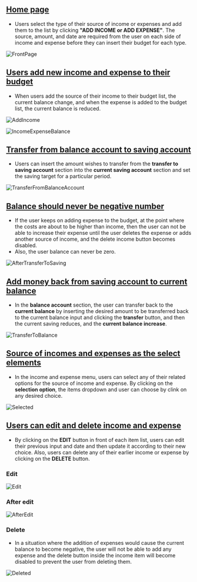 ## [Home page](/README.md#budget-app)

- Users select the type of their source of income or expenses and add them to the list by clicking **"ADD INCOME or ADD EXPENSE"**. The source, amount, and date are required from the user on each side of income and expense before they can insert their budget for each type.

![FrontPage](/img/FrontPage.png)

## [Users add new income and expense to their budget](/README.md#requirements)

- When users add the source of their income to their budget list, the current balance change, and when the expense is added to the budget list, the current balance is reduced.

![AddIncome](/img/AddIncome.png)

![IncomeExpenseBalance](/img/IncomeExpenseBalance.png)


## [Transfer from balance account to saving account](/README.md#requirements)

- Users can insert the amount wishes to transfer from the **transfer to saving account** section into the **current saving account** section and set the saving target for a particular period.

![TransferFromBalanceAccount](/img/TranferToBalance.png)

## [Balance should never be negative number](/README.md#requirements)

- If the user keeps on adding expense to the budget, at the point where the costs are about to be higher than income, then the user can not be able to increase their expense until the user deletes the expense or adds another source of income, and the delete income button becomes disabled.
- Also, the user balance can never be zero.

![AfterTransferToSaving](/img/AfterTransferToSaving.png)

## [Add money back from saving account to current balance](/README.md#requirements)

- In the **balance account** section, the user can transfer back to the **current balance** by inserting the desired amount to be transferred back to the current balance input and clicking the **transfer** button, and then the current saving reduces, and the **current balance increase**.

![TransferToBalance](/img/TranferToBalance.png)

## [Source of incomes and expenses as the select elements](/README.md#requirements)

- In the income and expense menu, users can select any of their related options for the source of income and expense. By clicking on the **selection option**, the items dropdown and user can choose by clink on any desired choice.

![Selected](/img/Select.png)

## [Users can edit and delete income and expense](/README.md#requirements)

- By clicking on the **EDIT** button in front of each item list, users can edit their previous input and date and then update it according to their new choice.  Also, users can delete any of their earlier income or expense by clicking on the **DELETE** button.

### Edit

![Edit](/img/Edit.png)

### After edit

![AfterEdit](/img/AfterEdit.png)

### Delete

- In a situation where the addition of expenses would cause the current balance to become negative, the user will not be able to add any expense and the delete button inside the income item will become disabled to prevent the user from deleting them.

![Deleted](/img/Delete.png)